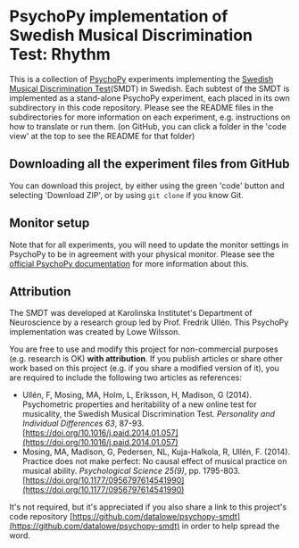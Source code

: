 # PsychoPy implementation of Swedish Musical Discrimination Test: Rhythm
This is a collection of [PsychoPy](https://psychopy.org/) experiments implementing the [Swedish Musical Discrimination Test](https://www.sciencedirect.com/science/article/pii/S0191886914000841)(SMDT) in Swedish. Each subtest of the SMDT is implemented as a stand-alone PsychoPy experiment, each placed in its own subdirectory in this code repository. Please see the README files in the subdirectories for more information on each experiment, e.g. instructions on how to translate or run them. (on GitHub, you can click a folder in the 'code view' at the top to see the README for that folder)

## Downloading all the experiment files from GitHub
You can download this project, by either using the green 'code' button and selecting 'Download ZIP', or by using `git clone` if you know Git.

## Monitor setup
Note that for all experiments, you will need to update the monitor settings in PsychoPy to be in agreement with your physical monitor. Please see the [official PsychoPy documentation](https://www.psychopy.org/builder/builderMonitors.html) for more information about this.

## Attribution
The SMDT was developed at Karolinska Institutet's Department of Neuroscience by a research group led by Prof. Fredrik Ullén. This PsychoPy implementation was created by Lowe Wilsson.

You are free to use and modify this project for non-commercial purposes (e.g. research is OK) __with attribution__. If you publish articles or share other work based on this project (e.g. if you share a modified version of it), you are required to include the following two articles as references:
* Ullén, F, Mosing, MA, Holm, L, Eriksson, H, Madison, G (2014). Psychometric properties and heritability of a new online test for musicality, the Swedish Musical Discrimination Test. _Personality and Individual Differences 63_, 87-93. [https://doi.org/10.1016/j.paid.2014.01.057](https://doi.org/10.1016/j.paid.2014.01.057)
* Mosing, MA, Madison, G, Pedersen, NL, Kuja-Halkola, R, Ullén, F. (2014). Practice does not make perfect: No causal effect of musical practice on musical ability. _Psychological Science 25(9)_, pp. 1795-803. [https://doi.org/10.1177/0956797614541990](https://doi.org/10.1177/0956797614541990)

It's not required, but it's appreciated if you also share a link to this project's code repository [https://github.com/datalowe/psychopy-smdt](https://github.com/datalowe/psychopy-smdt) in order to help spread the word.
